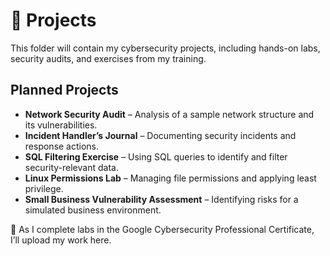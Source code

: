 # 🔐 Projects

This folder will contain my cybersecurity projects, including hands-on labs, security audits, and exercises from my training.

## Planned Projects
- **Network Security Audit** – Analysis of a sample network structure and its vulnerabilities.  
- **Incident Handler’s Journal** – Documenting security incidents and response actions.  
- **SQL Filtering Exercise** – Using SQL queries to identify and filter security-relevant data.  
- **Linux Permissions Lab** – Managing file permissions and applying least privilege.  
- **Small Business Vulnerability Assessment** – Identifying risks for a simulated business environment.  

🚀 As I complete labs in the Google Cybersecurity Professional Certificate, I’ll upload my work here.

